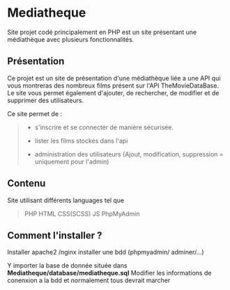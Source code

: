 # Mediatheque
Site projet codé principalement en PHP est un site présentant une médiathèque avec plusieurs fonctionnalités.

## Présentation
Ce projet est un site de présentation d'une médiathèque liée a une API qui vous montreras des nombreux films présent sur l'API TheMovieDataBase. Le site vous permet également d'ajouter, de rechercher, de modifier et de supprimer des utilisateurs.

Ce site permet de :

> - s'inscrire et se connecter de manière sécurisée.
>
> - lister les films stockés dans l'api
>
> - administration des utilisateurs (Ajout, modification, suppression = uniquement pour l'admin)

## Contenu

Site utilisant différents languages tel que

> PHP
> HTML
> CSS(SCSS)
> JS
> PhpMyAdmin

## Comment l'installer ?

Installer apache2 /nginx
installer une bdd (phpmyadmin/ adminer/...)

Y importer la base de donnée située dans **Mediatheque/database/mediatheque.sql**
Modifier les informations de conenxion a la bdd et normalement tous devrait marcher
